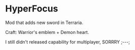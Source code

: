 # HyperFocus
Mod that adds new sword in Terraria.

Craft: Warrior's emblem + Demon heart.

I still didn't released capability for multiplayer, SORRRY ;---;
